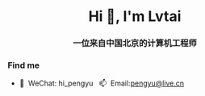 <h1 align="center">Hi 👋, I'm Lvtai</h1>
<h3 align="center">一位来自中国北京的计算机工程师</h3>



### Find me

- 💬&nbsp;&nbsp;WeChat: hi_pengyu&nbsp;&nbsp; 📫&nbsp;&nbsp;Email:pengyu@live.cn
